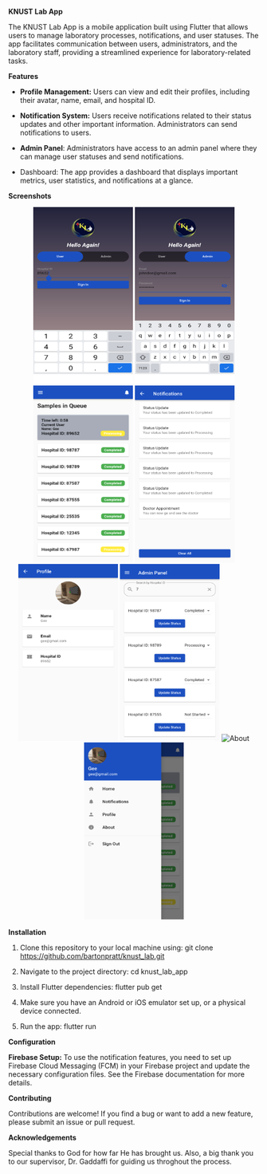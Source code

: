 ******KNUST Lab App******

The KNUST Lab App is a mobile application built using Flutter that allows users to manage laboratory processes, notifications, and user statuses. The app facilitates communication between users, administrators, and the laboratory staff, providing a streamlined experience for laboratory-related tasks.

**Features**
* **Profile Management:** Users can view and edit their profiles, including their avatar, name, email, and hospital ID.

* **Notification System:** Users receive notifications related to their status updates and other important information. Administrators can send notifications to users.

* **Admin Panel**: Administrators have access to an admin panel where they can manage user statuses and send notifications.

* Dashboard: The app provides a dashboard that displays important metrics, user statistics, and notifications at a glance.

****Screenshots****
<div align="center">
  <img src="assets/images/user_signin.png" alt="User Sign in" width="200" height="355">
  <img src="assets/images/admin_signin.png" alt="Admin Sign in" width="200" height="355">
  <img src="assets/images/dashboard.png" alt="User Dashboard" width="200" height="355">
  <img src="assets/images/notifications.png" alt="Notification" width="200" height="355">
  <img src="assets/images/profile.png" alt="Profile" width="200" height="355">
  <img src="assets/images/admin_panel.png" alt="Admin Panel" width="200" height="355">
  <img src="about.png" alt="About" width="200" height="355">
  <img src="assets/images/nav_drawer.png" alt="Nav Drawer" width="200" height="355">
</div>



****Installation****
1. Clone this repository to your local machine using:
   git clone https://github.com/bartonpratt/knust_lab.git


3. Navigate to the project directory:
   cd knust_lab_app
   
4. Install Flutter dependencies:
   flutter pub get

5. Make sure you have an Android or iOS emulator set up, or a physical device connected.
  
6. Run the app:
   flutter run

****Configuration****

**Firebase Setup:** To use the notification features, you need to set up Firebase Cloud Messaging (FCM) in your Firebase project and update the necessary configuration files. See the Firebase documentation for more details.

****Contributing****

Contributions are welcome! If you find a bug or want to add a new feature, please submit an issue or pull request.

****Acknowledgements****

Special thanks to God for how far He has brought us.
Also, a big thank you to our supervisor, Dr. Gaddaffi for guiding us throghout the process.
